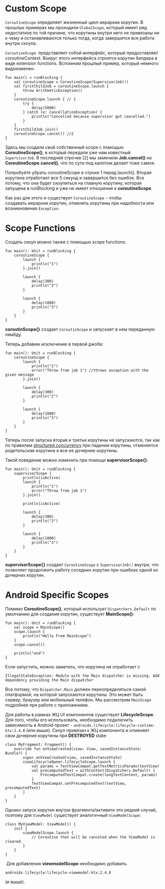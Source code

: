 <h1>Custom Scope</h1>

<p><code>CoroutineScope</code> определяет жизненный цикл иерархии корутин. В прошлых примерах мы проходили <code>GlobalScope</code>, который имеет ряд недостатков по той причине, что корутины внутри него не привязаны ни к чему и останавливаются только тогда, когда завершится вся работа внутри скоупа.</p>

<p><code>CoroutineScope</code>  представляет собой интерфейс, который предоставляет coroutineContext. Вокруг этого интерфейса строятся корутин билдера в виде extension functions. Вспомним прошлый пример, который немного видоизменен:</p>

<pre><code>fun main() = runBlocking {
    val coroutineScope = CoroutineScope(SupervisorJob())
    val firstChildJob = coroutineScope.launch {
        throw ArithmeticException()
    }
    coroutineScope.launch { // 1
        try {
            delay(5000)
        } catch (e: CancellationException) {
            println("Cancelled because supervisor got cancelled.")
        }
    }
    firstChildJob.join()
    coroutineScope.cancel() //2
}</code></pre>

<p>Здесь мы создали свой собственный scope с помощью <strong>CoroutineScope()</strong>, в который передали уже нам известный <code>SupervisorJob</code>. В последней строчке [2] мы заменили <strong>Job.cancel()</strong> на <strong>CoroutineScope.cancel()</strong>, что по сути под капотом делает тоже самое. </p>

<p>Попробуйте убрать coroutineScope в строке 1 перед launch(). Вторая корутина отработает все 5 секунд и завершится без ошибок. Все потому, что она будет скоупиться на главную корутину, которая запущена в runBlocking и уже не имеет отношение к <strong>coroutineScope</strong>. </p>

<p>Как раз для этого и существует <code>CoroutineScope</code> - чтобы создавать иерархии корутин, отменять корутины при надобности или возникновения <code>Exception</code>.</p>





<h1>Scope Functions</h1>

<p>Создать скоуп можно также с помощью scope functions:</p>

<pre><code>fun main(): Unit = runBlocking {
    coroutineScope {
        launch {
            println("1")
        }.join()

        launch {
            delay(300)
            println("2")
        }

        launch {
            delay(1000)
            println("3")
        }
    }
}</code></pre>

<p><strong>coroutinScope{}</strong> создает <code>CoroutinScope</code> и запускает в нем переданную лямбду. </p>

<p>Теперь добавим исключение в первой джобе:</p>

<pre><code>fun main(): Unit = runBlocking {
    coroutineScope {
        launch {
            println("1")
            error("Throw from job 1") //throws exception with the given message
        }.join()

        launch {
            delay(300)
            println("2")
        }

        launch {
            delay(1000)
            println("3")
        }
    }
}</code></pre>

<p>Теперь после запуска вторая и третья корутины не запускаются, так как по правилам <u>structured concurrency</u> при падении корутины, отменяется родительская корутина и все ее дочерние корутины. </p>

<p>Такой поведение можно изменить при помощи <strong>supervisorScope{}</strong>:</p>

<pre><code>fun main(): Unit = runBlocking {
    supervisorScope {
        println(isActive)
        launch {
            println("1")
            error("Throw from job 1")
        }.join()

        println(isActive)

        launch {
            delay(300)
            println("2")
        }

        launch {
            delay(1000)
            println("3")
        }
    }
}</code></pre>

<p><strong>supervisorScope{}</strong> создает <code>CoroutineScope</code> с <code>SupervisorJob()</code> внутри, что позволяет продолжить работу соседних корутин при ошибках одной из дочерних корутин.</p>




<h1>Android Specific Scopes</h1>

<p>Помимо <strong>CoroutineScope()</strong>, который использует <code>Dispatchers.Default</code> по умолчанию для создания корутин, существует <strong>MainScope()</strong>:</p>

<pre><code>fun main(): Unit = runBlocking {
    val scope = MainScope()
    scope.launch {
        println("Hello From MainScope")
    }
    scope.cancel()

    println("end")
}</code></pre>

<p>Если запустить, можно заметить, что корутина не отработает с  </p>

<pre><code>IllegalStateException: Module with the Main dispatcher is missing. Add dependency providing the Main dispatcher</code></pre>

<p>Все потому, что <code>Dispatcher.Main</code> должен переопределяться самой платформой, на которой запускаются корутины. Это может быть сервер, браузер или мобильный телефон. Мы рассмотрим <code>MainScope</code> подробнее при работе с приложением. </p>

<p>Для работы в рамках ЖЦ UI компонентов существует <strong>LifecycleScope</strong>. Для того, чтобы его использовать, необходимо подключить зависимость в Android проект - <code>androidx.lifecycle:lifecycle-runtime-ktx:2.4.0</code> (или выше). Скоуп привязан к ЖЦ компонента и отменяет свои дочерние корутины при <strong>DESTROYED</strong> state:</p>

<pre><code>class MyFragment: Fragment() {
    override fun onViewCreated(view: View, savedInstanceState: Bundle?) {
        super.onViewCreated(view, savedInstanceState)
        viewLifecycleOwner.lifecycleScope.launch {
            val params = TextViewCompat.getTextMetricsParams(textView)
            val precomputedText = withContext(Dispatchers.Default) {
                PrecomputedTextCompat.create(longTextContent, params)
            }
            TextViewCompat.setPrecomputedText(textView, precomputedText)
        }
    }
}</code></pre>

<p>Однако запуск корутин внутри фрагмента/активити это редкий случай, поэтому для <code>ViewModel</code> существует аналогичный <code>ViewModelScope</code>:</p>

<pre><code>class MyViewModel: ViewModel() {
    init {
        viewModelScope.launch {
            // Coroutine that will be canceled when the ViewModel is cleared.
        }
    }
}</code></pre>

<p> Для добавления <strong>viewmodelScope</strong> необходимо добавить </p>

<pre><code>androidx.lifecycle:lifecycle-viewmodel-ktx:2.4.0</code></pre>

<p>(и выше).</p>